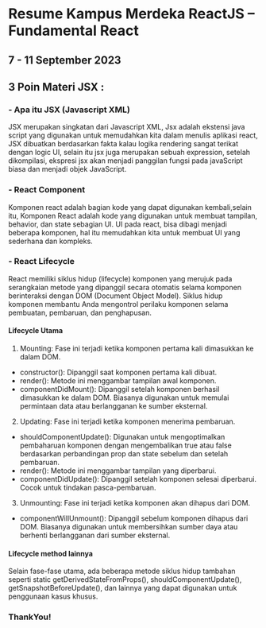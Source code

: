 # Resume Kampus Merdeka ReactJS – Fundamental React
## 7 - 11 September 2023

## 3 Poin Materi JSX :
### - Apa itu JSX (Javascript XML)

JSX merupakan singkatan dari Javascript XML, Jsx adalah ekstensi java script yang digunakan untuk memudahkan kita dalam menulis aplikasi react, JSX dibuatkan berdasarkan fakta kalau logika rendering sangat terikat dengan logic UI, selain itu jsx juga merupakan sebuah expression, setelah dikompilasi, ekspresi jsx akan menjadi panggilan fungsi pada javaScript biasa dan menjadi objek JavaScript.

### - React Component

Komponen react adalah bagian kode yang dapat digunakan kembali,selain itu, Komponen React adalah kode yang digunakan untuk membuat tampilan, behavior, dan state sebagian UI. UI pada react, bisa dibagi menjadi beberapa komponen, hal itu memudahkan kita untuk membuat UI yang sederhana dan kompleks.

### - React Lifecycle

React memiliki siklus hidup (lifecycle) komponen yang merujuk pada serangkaian metode yang dipanggil secara otomatis selama komponen berinteraksi dengan DOM (Document Object Model). Siklus hidup komponen membantu Anda mengontrol perilaku komponen selama pembuatan, pembaruan, dan penghapusan.

#### Lifecycle Utama
1. Mounting: Fase ini terjadi ketika komponen pertama kali dimasukkan ke dalam DOM.
- constructor(): Dipanggil saat komponen pertama kali dibuat.
- render(): Metode ini menggambar tampilan awal komponen.
- componentDidMount(): Dipanggil setelah komponen berhasil dimasukkan ke dalam DOM. Biasanya digunakan untuk memulai permintaan data atau berlangganan ke sumber eksternal.

2. Updating: Fase ini terjadi ketika komponen menerima pembaruan.
- shouldComponentUpdate(): Digunakan untuk mengoptimalkan pembaharuan komponen dengan mengembalikan true atau false berdasarkan perbandingan prop dan state sebelum dan setelah pembaruan.
- render(): Metode ini menggambar tampilan yang diperbarui.
- componentDidUpdate(): Dipanggil setelah komponen selesai diperbarui. Cocok untuk tindakan pasca-pembaruan.

3. Unmounting: Fase ini terjadi ketika komponen akan dihapus dari DOM.
- componentWillUnmount(): Dipanggil sebelum komponen dihapus dari DOM. Biasanya digunakan untuk membersihkan sumber daya atau berhenti berlangganan dari sumber eksternal.


#### Lifecycle method lainnya
Selain fase-fase utama, ada beberapa metode siklus hidup tambahan seperti static getDerivedStateFromProps(), shouldComponentUpdate(), getSnapshotBeforeUpdate(), dan lainnya yang dapat digunakan untuk penggunaan kasus khusus.



### ThankYou!